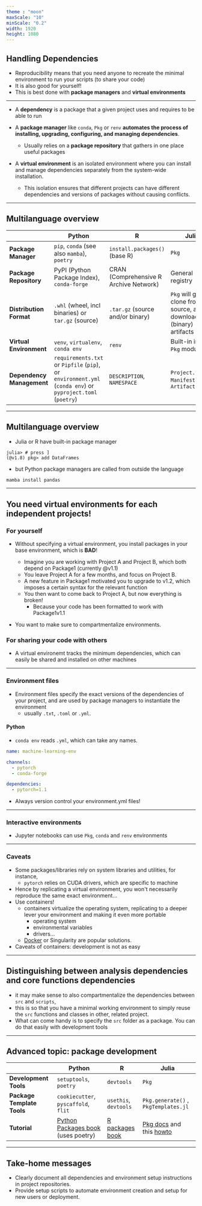 ```yaml
---
theme : "moon"
maxScale: "10"
minScale: "0.2"
width: 1920
height: 1080
---
```

<!-- -->
## Handling Dependencies
- Reproducibility means that you need anyone to recreate the minimal environment to run your scripts (to share your code)
- It is also good for yourself!
- This is best done with **package managers** and **virtual environments** 

---

- A **dependency** is a package that a given project uses and requires to be able to run 

- A **package manager** like `conda`, `Pkg` or `renv` **automates the process of installing, upgrading, configuring, and managing dependencies**.
  - Usually relies on a **package repository** that gathers in one place useful packages

- A **virtual environment** is an isolated environment where you can install and manage dependencies separately from the system-wide installation. 
  - This isolation ensures that different projects can have different dependencies and versions of packages without causing conflicts.

---

## Multilanguage overview

|  | Python | R | Julia |
| --- | --- | --- | --- |
| **Package Manager** | `pip`, `conda` (see also `mamba`), `poetry` | `install.packages()` (base R) | `Pkg` |
| **Package Repository** | PyPI (Python Package Index), `conda-forge` | CRAN (Comprehensive R Archive Network) | General registry |
| **Distribution Format** | `.whl` (wheel, incl binaries) or `tar.gz` (source) | `.tar.gz` (source and/or binary) | `Pkg` will git clone from source, and download (binary) artifacts |
| **Virtual Environment** | `venv`, `virtualenv`, `conda env` | `renv` | Built-in in the `Pkg` module |
| **Dependency Management** | `requirements.txt` or `Pipfile` (`pip`), or `environment.yml` (`conda env`) or `pyproject.toml` (`poetry`) | `DESCRIPTION`, `NAMESPACE` | `Project.toml`, `Manifest.toml`, `Artifacts.toml` |

---

## Multilanguage overview

- Julia or R have built-in package manager
```julia-repl
julia> # press ]
(@v1.8) pkg> add DataFrames
```
- but Python package managers are called from outside the language
```bash
mamba install pandas
```

---

## You need virtual environments for each independent projects!

### For yourself

- Without specifying a virtual environment, you install packages in your base environment, which is **BAD**!

  - Imagine you are working with Project A and Project B, which both depend on Package1 (currently @v1.1)
  - You leave Project A for a few months, and focus on Project B.
  - A new feature in Package1 motivated you to upgrade to v1.2, which imposes a certain syntax for the relevant function
  - You then want to come back to Project A, but now everything is broken!
    - Because your code has been formatted to work with Package1v1.1

- You want to make sure to compartmentalize environments.
  
### For sharing your code with others
- A virtual environemt tracks the minimum dependencies, which can easily be shared and installed on other machines

---

### Environment files

- Environment files specify the exact versions of the dependencies of your project, and are used by package managers to instantiate the environment
  - usually `.txt`, `.toml` or `.yml`.

#### Python 
- `conda env` reads `.yml`, which can take any names.

```yaml
name: machine-learning-env

channels:
  - pytorch
  - conda-forge

dependencies:
  - pytorch=1.1
```

- Always version control your environment.yml files!

---

### Interactive environments
- Jupyter notebooks can use `Pkg`, `conda` and `renv` environments

---

### Caveats
- Some packages/libraries rely on system libraries and utilities, for instance, 
  - `pytorch` relies on CUDA drivers, which are specific to machine
- Hence by replicating a virtual environment, you won't necessarily reproduce the same exact environment...
- Use containers!
  - containers virtualize the operating system, replicating to a deeper lever your environment and making it even more portable
    - operating system
    - environmental variables
    - drivers... 
  - [Docker](https://docs.docker.com/get-started/) or Singularity are popular solutions. 
- Caveats of containers: development is not as easy

---

##  Distinguishing between analysis dependencies and core functions dependencies
  - it may make sense to also compartmentalize the dependencies between `src` and `scripts`,
  - this is so that you have a minimal working environment to simply reuse the `src` functions and classes in other, related project. 
  - What can come handy is to specify the `src` folder as a package. You can do that easily with development tools

---

## Advanced topic: package development


|  | Python | R | Julia |
| --- | --- | --- | --- |
| **Development Tools** | `setuptools`, `poetry` | `devtools` | `Pkg` |
| **Package Template Tools** | `cookiecutter`, `pyscaffold`, `flit` | `usethis`, `devtools` | `Pkg.generate()` , `PkgTemplates.jl` |
| **Tutorial** | [Python Packages book](https://py-pkgs.org/) (uses poetry) | [R packages book](https://r-pkgs.org/) | [Pkg docs](https://pkgdocs.julialang.org/v1/) and this [howto](https://julialang.org/contribute/developing_package/) |

---

## Take-home messages
- Clearly document all dependencies and environment setup instructions in project repositories.
- Provide setup scripts to automate environment creation and setup for new users or deployment.
